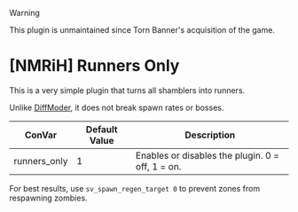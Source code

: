 > [!WARNING]
> This plugin is unmaintained since Torn Banner's acquisition of the game.

# [NMRiH] Runners Only
This is a very simple plugin that turns all shamblers into runners.

Unlike [DiffModer](https://forums.alliedmods.net/showthread.php?t=301322), it does not break spawn rates or bosses.

| ConVar | Default Value | Description |
| ------ | ------------- | ----------- |
| runners_only | 1 | Enables or disables the plugin. 0 = off, 1 = on. |

For best results, use `sv_spawn_regen_target 0` to prevent zones from respawning zombies.
